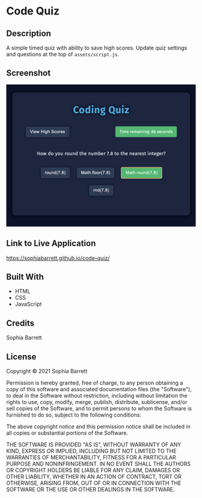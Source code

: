 # Code Quiz

## Description
A simple timed quiz with ability to save high scores. Update quiz settings and questions at the top of `assets/script.js`.

## Screenshot
![Live Code Quiz Application](./assets/images/screenshot.png)

## Link to Live Application
https://sophiabarrett.github.io/code-quiz/

## Built With
* HTML
* CSS
* JavaScript

## Credits
Sophia Barrett

## License
Copyright © 2021 Sophia Barrett

Permission is hereby granted, free of charge, to any person obtaining a copy of this software and associated documentation files (the "Software"), to deal in the Software without restriction, including without limitation the rights to use, copy, modify, merge, publish, distribute, sublicense, and/or sell copies of the Software, and to permit persons to whom the Software is furnished to do so, subject to the following conditions:

The above copyright notice and this permission notice shall be included in all copies or substantial portions of the Software.

THE SOFTWARE IS PROVIDED "AS IS", WITHOUT WARRANTY OF ANY KIND, EXPRESS OR IMPLIED, INCLUDING BUT NOT LIMITED TO THE WARRANTIES OF MERCHANTABILITY, FITNESS FOR A PARTICULAR PURPOSE AND NONINFRINGEMENT. IN NO EVENT SHALL THE AUTHORS OR COPYRIGHT HOLDERS BE LIABLE FOR ANY CLAIM, DAMAGES OR OTHER LIABILITY, WHETHER IN AN ACTION OF CONTRACT, TORT OR OTHERWISE, ARISING FROM, OUT OF OR IN CONNECTION WITH THE SOFTWARE OR THE USE OR OTHER DEALINGS IN THE SOFTWARE.
